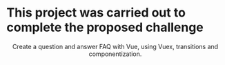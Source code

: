 # This project was carried out to complete the proposed challenge

<p align="center">Create a question and answer FAQ with Vue, using Vuex, transitions and componentization.</p>
